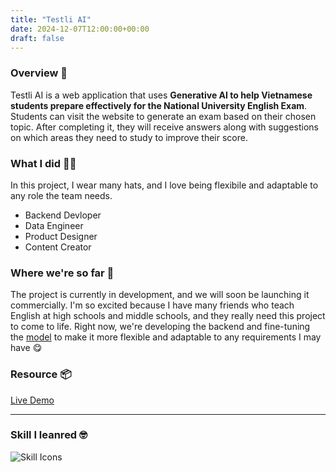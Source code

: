 ```yaml
---
title: "Testli AI"
date: 2024-12-07T12:00:00+00:00
draft: false
---
```



### Overview 📜
Testli AI is a web application that uses **Generative AI to help Vietnamese students prepare effectively for the National University English Exam**. Students can visit the website to generate an exam based on their chosen topic. After completing it, they will receive answers along with suggestions on which areas they need to study to improve their score.

### What I did 👨‍💻
In this project, I wear many hats, and I love being flexibile and adaptable to any role the team needs.
- Backend Devloper
- Data Engineer
- Product Designer
- Content Creator

### Where we're so far 💪
The project is currently in development, and we will soon be launching it commercially. I'm so excited because I have many friends who teach English at high schools and middle schools, and they really need this project to come to life.
Right now, we're developing the backend and fine-tuning the [model](https://huggingface.co/testli) to make it more flexible and adaptable to any requirements I may have 😋

### Resource 📦

[Live Demo](https://testliai.com/) 


--- 

### Skill I leanred 🤓

![Skill Icons](https://skillicons.dev/icons?i=figma,python,fastapi,postgres,docker,githubactions,postman)





